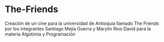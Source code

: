 # The-Friends
Creación de un cine para la universidad de Antioquia  llamado The Friends por los integrantes  Santiago Mejia  Guerra y Marylin  Rios David para la materia Algotimia y Programación
